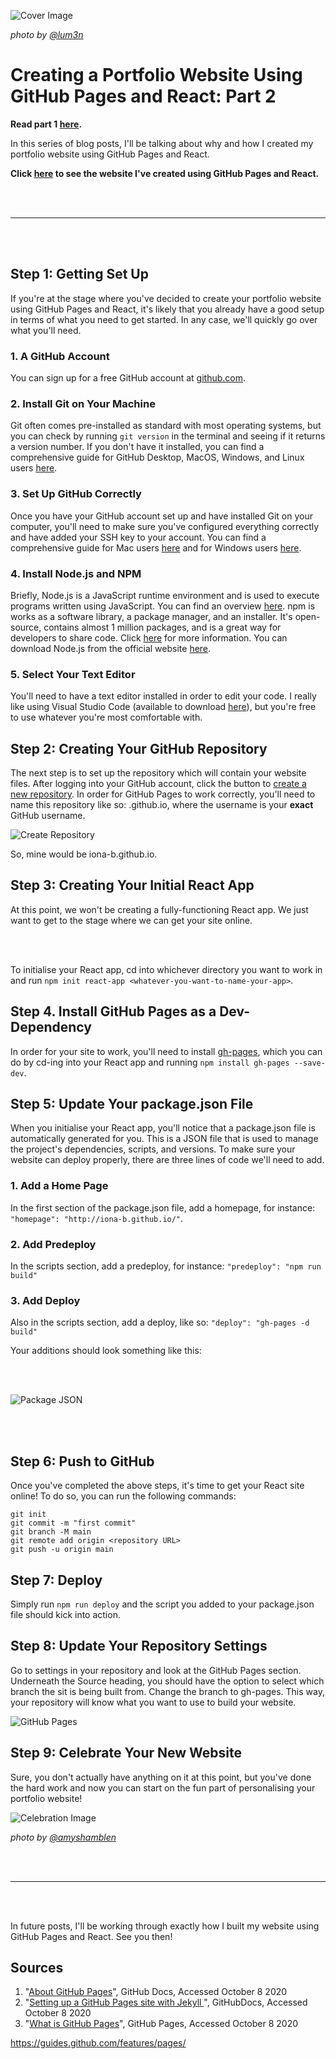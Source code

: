 ![Cover Image](./cover-image.jpg)

*photo by [@lum3n](https://unsplash.com/@lum3n)*

# Creating a Portfolio Website Using GitHub Pages and React: Part 2

**Read part 1 [here](https://dev.to/ionabrabender/creating-a-portfolio-website-using-github-pages-and-react-part-1-1mm4).**

In this series of blog posts, I'll be talking about why and how I created my portfolio website using GitHub Pages and React.

**Click [here](ionabrabender.com) to see the website I've created using GitHub Pages and React.**

<br></br>
***
<br></br>

## Step 1: Getting Set Up

If you're at the stage where you've decided to create your portfolio website using GitHub Pages and React, it's likely that you already have a good setup in terms of what you need to get started. In any case, we'll quickly go over what you'll need.

### 1. A GitHub Account
You can sign up for a free GitHub account at [github.com](https://github.com/).

### 2. Install Git on Your Machine
Git often comes pre-installed as standard with most operating systems, but you can check by running ```git version``` in the terminal and seeing if it returns a version number. If you don't have it installed, you can find a comprehensive guide for GitHub Desktop, MacOS, Windows, and Linux users [here](https://github.com/git-guides/install-git).

### 3. Set Up GitHub Correctly
Once you have your GitHub account set up and have installed Git on your computer, you'll need to make sure you've configured everything correctly and have added your SSH key to your account. You can find a comprehensive guide for Mac users [here](http://burnedpixel.com/blog/setting-up-git-and-github-on-your-mac/) and for Windows users [here](https://medium.com/@aklson_DS/how-to-properly-setup-your-github-repository-mac-version-3a8047b899e5).

### 4. Install Node.js and NPM
Briefly, Node.js is a JavaScript runtime environment and is used to execute programs written using JavaScript. You can find an overview [here](https://www.freecodecamp.org/news/what-exactly-is-node-js-ae36e97449f5/). npm is works as a software library, a package manager, and an installer. It's open-source, contains almost 1 million packages, and is a great way for developers to share code. Click [here](https://www.w3schools.com/whatis/whatis_npm.asp) for more information. You can download Node.js from the official website [here](https://nodejs.org/en/).

### 5. Select Your Text Editor
You'll need to have a text editor installed in order to edit your code. I really like using Visual Studio Code (available to download [here](https://code.visualstudio.com/)), but you're free to use whatever you're most comfortable with.

## Step 2: Creating Your GitHub Repository
The next step is to set up the repository which will contain your website files. After logging into your GitHub account, click the button to [create a new repository](https://github.com/new). In order for GitHub Pages to work correctly, you'll need to name this repository like so: <username>.github.io, where the username is your **exact** GitHub username.

![Create Repository](./create-repository.jpg)

So, mine would be iona-b.github.io.

## Step 3: Creating Your Initial React App
At this point, we won't be creating a fully-functioning React app. We just want to get to the stage where we can get your site online.

<br></br>

To initialise your React app, cd into whichever directory you want to work in and run ```npm init react-app <whatever-you-want-to-name-your-app>```. 

## Step 4. Install GitHub Pages as a Dev-Dependency

In order for your site to work, you'll need to install [gh-pages](https://www.npmjs.com/package/gh-pages), which you can do by cd-ing into your React app and running ```npm install gh-pages --save-dev```.

## Step 5: Update Your package.json File
When you initialise your React app, you'll notice that a package.json file is automatically generated for you. This is a JSON file that is used to manage the project's dependencies, scripts, and versions. To make sure your website can deploy properly, there are three lines of code we'll need to add.

### 1. Add a Home Page
In the first section of the package.json file, add a homepage, for instance: ```"homepage": "http://iona-b.github.io/"```.

### 2. Add Predeploy
In the scripts section, add a predeploy, for instance: ```"predeploy": "npm run build"```

### 3. Add Deploy
Also in the scripts section, add a deploy, like so: ```"deploy": "gh-pages -d build"```

Your additions should look something like this:

<br></br>

![Package JSON](./package-json.png)

<br></br>

## Step 6: Push to GitHub

Once you've completed the above steps, it's time to get your React site online! To do so, you can run the following commands:

```
git init
git commit -m "first commit"
git branch -M main
git remote add origin <repository URL>
git push -u origin main
```

## Step 7: Deploy

Simply run ```npm run deploy``` and the script you added to your package.json file should kick into action.

## Step 8: Update Your Repository Settings

Go to settings in your repository and look at the GitHub Pages section. Underneath the Source heading, you should have the option to select which branch the sit is being built from. Change the branch to gh-pages. This way, your repository will know what you want to use to build your website.

![GitHub Pages](./github-pages.jpg)

## Step 9: Celebrate Your New Website
Sure, you don't actually have anything on it at this point, but you've done the hard work and now you can start on the fun part of personalising your portfolio website!

![Celebration Image](./celebration-image.jpg)

*photo by [@amyshamblen](https://unsplash.com/@amyshamblen)*


<br></br>
***
<br></br>

In future posts, I'll be working through exactly how I built my website using GitHub Pages and React. See you then!


## Sources
1. "[About GitHub Pages](https://docs.github.com/en/free-pro-team@latest/github/working-with-github-pages/about-github-pages)", GitHub Docs, Accessed October 8 2020
2. "[Setting up a GitHub Pages site with Jekyll
](https://docs.github.com/en/free-pro-team@latest/github/working-with-github-pages/setting-up-a-github-pages-site-with-jekyll)", GitHubDocs, Accessed October 8 2020
3. "[What is GitHub Pages](https://pages.github.com/)", GitHub Pages, Accessed October 8 2020

https://guides.github.com/features/pages/
